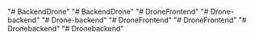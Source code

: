 "# BackendDrone" 
"# BackendDrone" 
"# DroneFrontend" 
"# Drone-backend" 
"# Drone-backend" 
"# DroneFrontend" 
"# DroneFrontend" 
"# Dronebackend" 
"# Dronebackend" 
